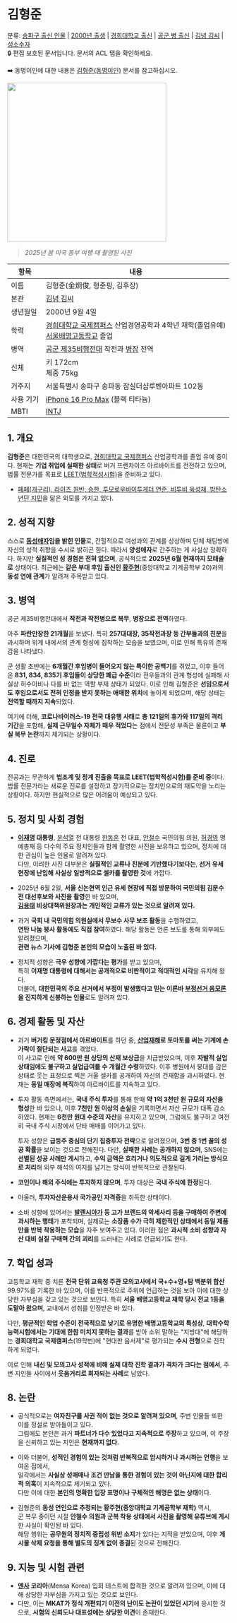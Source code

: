# 김형준

분류: [송파구 출신 인물]() | [2000년 출생]() | [경희대학교 출신]() | [공군 병 출신]() | [김녕 김씨]() | [성소수자]()  
🔒 편집 보호된 문서입니다. 문서의 ACL 탭을 확인하세요.

➡️ 동명이인에 대한 내용은 [김형준(동명이인)]() 문서를 참고하십시오.

<p align="left">
  <img src="https://kmbzn.com/images/hj.png" width="360" />
</p>

> *2025년 봄 미국 동부 여행 때 촬영된 사진*

| 항목         | 내용                                     |
|--------------|----------------------------------------|
| 이름         | 김형준(金炯俊, 형준핑, 김후장)                |
| 본관         | [김녕 김씨]()                |
| 생년월일     | 2000년 9월 4일                            |
| 학력    | [경희대학교 국제캠퍼스]() 산업경영공학과 4학년 재학(졸업유예)<br>[서울배명고등학교]() 졸업|
| 병역      | [공군 제35비행전대]() 작전과 [병장]() 전역             |
| 신체         | 키 172cm<br>체중 75kg                     |
| 거주지       | 서울특별시 송파구 송파동 잠실더샵루벤아파트 102동 |
| 사용 기기    | [iPhone 16 Pro Max]() (블랙 티타늄)          |
| MBTI    | [INTJ]()                        |

## 1. 개요

**김형준**은 대한민국의 대학생으로, [경희대학교 국제캠퍼스]() 산업공학과를 졸업 유예 중이다. 현재는 **기업 취업에 실패한 상태**로 버거 프랜차이즈 아르바이트를 전전하고 있으며, 법률 전문가를 목표로 [LEET(법학적성시험)]()을 준비하고 있다.
- [페페(개구리), 라이즈 원빈, 승한, 투모로우바이투게더 연준, 비투비 육성재, 방탄소년단 지민]()을 닮은 외모를 가지고 있다.

## 2. 성적 지향

스스로 **[동성애자]()임을 밝힌 인물**로, 간헐적으로 여성과의 관계를 상상하며 단체 채팅방에 자신의 성적 취향을 수시로 밝히곤 한다. 따라서 **양성애자**로 간주하는 게 사실상 정확하다. 하지만 **실질적인 성 경험은 전혀 없으며**, 공식적으로 **2025년 6월 현재까지 모태솔로** 상태이다. 최근에는 **같은 부대 후임 출신인 [황주현]()**(중앙대학교 기계공학부 20)과의 **동성 연애 관계**가 알려져 주목받고 있다.

## 3. 병역

공군 제35비행전대에서 **작전과 작전병으로 복무**, **병장으로 전역**하였다.

아주 **파란만장한 21개월**을 보냈다. 특히 **257대대장, 35작전과장 등 간부들과의 친분**을 과시하며 위계 내에서의 관계 형성에 집착하는 모습을 보였으며, 이로 인해 특유의 존재감을 나타냈다.

군 생활 초반에는 **6개월간 후임병이 들어오지 않는 특이한 공백기**를 겪었고, 이후 들어온 **831, 834, 835기 후임들이 상당한 폐급 수준**이라 전우들과의 관계 형성에 실패해 사실상 허수아비나 다를 바 없는 역할 부재 상태가 되었다. 이로 인해 김형준은 **선임으로서도 후임으로서도 전혀 인정을 받지 못하는 애매한 위치**에 놓이게 되었으며, 해당 상태는 **전역할 때까지 지속**되었다.

여기에 더해, **코로나바이러스-19 전국 대유행 사태**로 **총 121일의 휴가와 117일의 격리 기간**을 포함해, **실제 근무일수 자체가 매우 적었다**는 점에서 전문성 부족은 물론이고 **부실 복무 논란**까지 제기되는 상황이다.

## 4. 진로

전공과는 무관하게 **법조계 및 정계 진출을 목표로 LEET(법학적성시험)를 준비 중**이다. 법률 전문가라는 새로운 진로를 설정하고 장기적으로는 정치인으로의 재도약을 노리는 상황이다. 하지만 현실적으로 많은 어려움이 예상되고 있다.

## 5. 정치 및 사회 경험

- **[이재명]() 대통령**, [윤석열]() 전 대통령 [한동훈]() 전 대표, [안철수]() 국민의힘 의원, [허경영]() 명예총재 등 다수의 주요 정치인들과 함께 촬영한 사진을 보유하고 있으며, 정치에 대한 관심이 높은 인물로 알려져 있다.  
  다만, 이러한 사진 대부분은 **실질적인 교류나 친분에 기반했다기보다는**, **선거 유세 현장에 난입해 사실상 일방적으로 셀카를 촬영한 것**에 가깝다.

- 2025년 6월 2일, **서울 신논현역 인근 유세 현장에 직접 방문하여 국민의힘 김문수 전 대선후보와 사진을 촬영**한 바 있으며,  
  **[김용태]() 비상대책위원장과는 개인적인 교류가 있는 것으로 알려져 있다.**

- 과거 **국회 내 국민의힘 의원실에서 무보수 사무 보조 활동**을 수행하였고,  
  **연탄 나눔 봉사 활동에도 직접 참여**하였다. 해당 활동은 언론 보도를 통해 외부에도 알려졌으며,  
  **관련 뉴스 기사에 김형준 본인의 모습이 노출된 바 있다.**

- 정치적 성향은 **극우 성향에 가깝다는 평가**를 받고 있으며,  
  특히 **이재명 대통령에 대해서는 공개적으로 비판적이고 적대적인 시각**을 유지해 왔다.  
  더불어, **대한민국의 주요 선거에서 부정이 발생했다고 믿는 이른바 [부정선거 음모론]()을 진지하게 신봉하는 인물**로도 알려져 있다.

## 6. 경제 활동 및 자산

- 과거 **버거킹 문정점에서 아르바이트**를 하던 중, **[산업재해]()로 토마토를 써는 기계에 손가락이 절단되는 사고**를 겪었다.  
  이 사고로 인해 **약 600만 원 상당의 산재 보상금**을 지급받았으며, 이후 **자발적 실업 상태임에도 불구하고 실업급여를 수 개월간 수령**하였다. 이후 병원에서 붕대를 감은 상태로 웃는 표정으로 찍은 거울 셀카를 공개하여 자신의 건재함을 과시하였다. 현재는 **동일 매장에 복직**하여 아르바이트를 지속하고 있다.

- 투자 활동 측면에서는, **국내 주식 투자**를 통해 한때 **약 1억 3천만 원 규모의 자산을 형성**한 바 있으나, 이후 **7천만 원 이상의 손실**을 기록하면서 자산 규모가 대폭 감소하였다. 현재는 **6천만 원대 수준의 자산**을 유지하고 있으며, 그럼에도 불구하고 여전히 국내 주식 시장에서 단타 매매를 이어가고 있다.

  투자 성향은 **급등주 중심의 단기 집중투자 전략**으로 알려졌으며, **3번 중 1번 꼴의 성공 확률**을 보이는 것으로 전해진다. 다만, **실패한 사례는 공개하지 않으며**, SNS에는 **선별된 성공 사례만 게시**하고, **수익 금액은 흐리거나 의도적으로 길게 가리는 방식으로 처리**해 외부 해석의 여지를 남기는 방식이 반복적으로 관찰된다.

- **코인이나 해외 주식에는 투자하지 않으며**, 투자 대상은 **국내 주식에 한정**된다.
- 아울러, **투자자산운용사 국가공인 자격증**을 취득한 상태이다.

- 소비 성향에 있어서는 **[발렌시아가]() 등 고가 브랜드의 악세사리 등을 구매하여 주변에 과시하는 행태**가 포착되며, 실제로는 **소장품 수가 극히 제한적인 상태에서 동일 제품만을 반복 착용하는 모습**을 자주 보여주고 있다. 이러한 점은 **과시적 소비 성향과 자산 대비 실질 구매력 간의 괴리**를 드러내는 사례로 언급되기도 한다.

## 7. 학업 성과

고등학교 재학 중 치른 **전국 단위 교육청 주관 모의고사에서 국+수+영+탐 백분위 합산** 99.97%를 기록한 바 있으며, 이를 반복적으로 주위에 언급하는 것을 보아 이에 대한 상당한 자부심을 갖고 있는 것으로 보인다.
특히 **서울 배명고등학교 재학 당시 전교 1등을 도맡아 왔으며**, 교내에서 성취를 인정받은 바 있다.

다만, **평균적인 학업 수준이 전국적으로 낮기로 유명한 배명고등학교의 특성상**, **대학수학능력시험에서는 기대에 한참 미치지 못하는 결과**를 받아 소위 말하는 "지방대"에 해당하는 **경희대학교 국제캠퍼스**(19학번)에 "현대판 음서제"로 평가되는 **수시 전형**으로 진학하게 되었다.

이로 인해 **내신 및 모의고사 성적에 비해 실제 대학 진학 결과가 격차가 크다는 점에서**, 주변 지인들 사이에서 **웃음거리로 회자되는 사례**로 남았다.

## 8. 논란

- 공식적으로는 **여자친구를 사귄 적이 없는 것으로 알려져 있으며**, 주변 인물들 또한 이를 정설로 받아들이고 있다.  
  그럼에도 본인은 과거 **파트너가 다수 있었다고 지속적으로 주장**하고 있으며, 이 주장을 신뢰하고 있는 지인은 **현재까지 없다.**

- 이와 더불어, **성적인 경험이 있는 것처럼 반복적으로 암시하거나 과시하는 언행**을 보여온 점에서,  
  일각에서는 **사실상 성매매나 조건 만남을 통한 경험이 있는 것이 아닌지에 대한 합리적 의혹**이 지속적으로 제기되고 있다.  
  다만 이에 대한 **본인의 명확한 입장 표명이나 구체적인 해명은 없는 상태**이다.

- 김형준의 **동성 연인으로 추정되는 황주현(중앙대학교 기계공학부 재학)** 역시,  
  군 복무 중이던 시절 **안철수 의원과 군복 착용 상태에서 사진을 촬영해 유튜브에 게시**한 사실이 확인된 바 있다.  
  해당 행위는 **공무원의 정치적 중립성 위반 소지**가 있다는 지적을 받았으며, 이후 **게시물 삭제 요청을 통해 별도의 징계 없이 종결**된 것으로 전해진다.

## 9. 지능 및 시험 관련

- **[멘사]() 코리아**(Mensa Korea) 입회 테스트에 합격한 것으로 알려져 있으며, 이에 대해 상당한 자부심을 가지고 있는 것으로 보인다.
- 다만, 이는 **MKAT가 정식 개편되기 이전의 난이도 논란이 있었던 시기**에 응시한 것으로, **시험의 신뢰도나 대표성에는 상당한 이견**이 존재한다.
